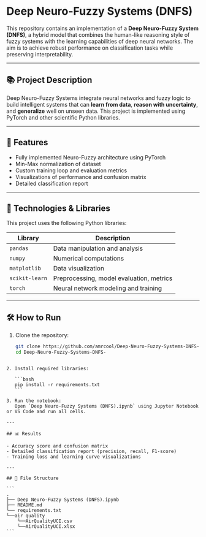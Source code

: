 # Deep Neuro-Fuzzy Systems (DNFS)

This repository contains an implementation of a **Deep Neuro-Fuzzy System (DNFS)**, a hybrid model that combines the human-like reasoning style of fuzzy systems with the learning capabilities of deep neural networks. The aim is to achieve robust performance on classification tasks while preserving interpretability.

---

## 📚 Project Description

Deep Neuro-Fuzzy Systems integrate neural networks and fuzzy logic to build intelligent systems that can **learn from data**, **reason with uncertainty**, and **generalize** well on unseen data. This project is implemented using PyTorch and other scientific Python libraries.

---

## 🚀 Features

- Fully implemented Neuro-Fuzzy architecture using PyTorch
- Min-Max normalization of dataset
- Custom training loop and evaluation metrics
- Visualizations of performance and confusion matrix
- Detailed classification report

---

## 🧠 Technologies & Libraries

This project uses the following Python libraries:

| Library        | Description                              |
| -------------- | ---------------------------------------- |
| `pandas`       | Data manipulation and analysis           |
| `numpy`        | Numerical computations                   |
| `matplotlib`   | Data visualization                       |
| `scikit-learn` | Preprocessing, model evaluation, metrics |
| `torch`        | Neural network modeling and training     |

---

## 🛠️ How to Run

1. Clone the repository:
   ```bash
   git clone https://github.com/amrcool/Deep-Neuro-Fuzzy-Systems-DNFS-.git
   cd Deep-Neuro-Fuzzy-Systems-DNFS-
   ```

````

2. Install required libraries:

   ```bash
   pip install -r requirements.txt
   ```

3. Run the notebook:
   Open `Deep Neuro-Fuzzy Systems (DNFS).ipynb` using Jupyter Notebook or VS Code and run all cells.

---

## 📊 Results

- Accuracy score and confusion matrix
- Detailed classification report (precision, recall, F1-score)
- Training loss and learning curve visualizations

---

## 📁 File Structure

```
.
├── Deep Neuro-Fuzzy Systems (DNFS).ipynb
├── README.md
└── requirements.txt
└──air quality
    └──AirQualityUCI.csv
    └──AirQualityUCI.xlsx
```
````
